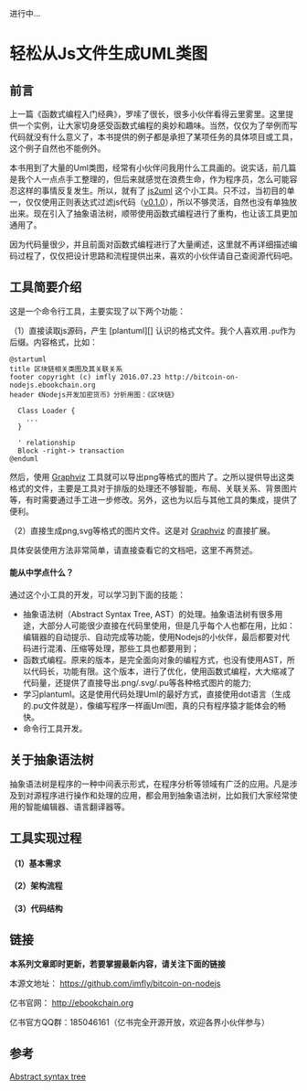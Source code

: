 进行中...

# 轻松从Js文件生成UML类图

## 前言

上一篇《函数式编程入门经典》，罗嗦了很长，很多小伙伴看得云里雾里。这里提供一个实例，让大家切身感受函数式编程的奥妙和趣味。当然，仅仅为了举例而写代码就没有什么意义了，本书提供的例子都是承担了某项任务的具体项目或工具，这个例子自然也不能例外。

本书用到了大量的Uml类图，经常有小伙伴问我用什么工具画的。说实话，前几篇是我个人一点点手工整理的，但后来就感觉在浪费生命，作为程序员，怎么可能容忍这样的事情反复发生。所以，就有了 [js2uml][] 这个小工具。只不过，当初目的单一，仅仅使用正则表达式过滤js代码（[v0.1.0][]），所以不够灵活，自然也没有单独放出来。现在引入了抽象语法树，顺带使用函数式编程进行了重构，也让该工具更加通用了。

因为代码量很少，并且前面对函数式编程进行了大量阐述，这里就不再详细描述编码过程了，仅仅把设计思路和流程提供出来，喜欢的小伙伴请自己查阅源代码吧。

## 工具简要介绍

这是一个命令行工具，主要实现了以下两个功能：

（1）直接读取js源码，产生 [plantuml][] 认识的格式文件。我个人喜欢用`.pu`作为后缀。内容格式，比如：

```
@startuml
title 区块链相关类图及其关联关系
footer copyright (c) imfly 2016.07.23 http://bitcoin-on-nodejs.ebookchain.org
header 《Nodejs开发加密货币》分析用图：《区块链》

  Class Loader {
    ...
  }

  ' relationship
  Block -right-> transaction
@enduml
```

然后，使用 [Graphviz][] 工具就可以导出png等格式的图片了。之所以提供导出这类格式的文件，主要是工具对于排版的处理还不够智能，布局、关联关系、背景图片等，有时需要通过手工进一步修改。另外，这也为以后与其他工具的集成，提供了便利。

（2）直接生成png,svg等格式的图片文件。这是对 [Graphviz][] 的直接扩展。

具体安装使用方法非常简单，请直接查看它的文档吧，这里不再赘述。

#### 能从中学点什么？

通过这个小工具的开发，可以学习到下面的技能：

* 抽象语法树（Abstract Syntax Tree, AST）的处理。抽象语法树有很多用途，大部分人可能很少直接在代码里使用，但是几乎每个人也都在用，比如：编辑器的自动提示、自动完成等功能，使用Nodejs的小伙伴，最后都要对代码进行混淆、压缩等处理，那些工具也都要用到；
* 函数式编程。原来的版本，是完全面向对象的编程方式，也没有使用AST，所以代码长，功能有限。这个版本，进行了优化，使用函数式编程，大大缩减了代码量，还提供了直接导出.png/.svg/.pu等各种格式图片的能力;
* 学习plantuml。这是使用代码处理Uml的最好方式，直接使用dot语言（生成的.pu文件就是），像编写程序一样画Uml图，真的只有程序猿才能体会的畅快。
* 命令行工具开发。

## 关于抽象语法树

抽象语法树是程序的一种中间表示形式，在程序分析等领域有广泛的应用。凡是涉及到对源程序进行操作和处理的应用，都会用到抽象语法树，比如我们大家经常使用的智能编辑器、语言翻译器等。

## 工具实现过程

#### （1）基本需求



#### （2）架构流程

#### （3）代码结构

## 链接

**本系列文章即时更新，若要掌握最新内容，请关注下面的链接**

本源文地址： https://github.com/imfly/bitcoin-on-nodejs

亿书官网： http://ebookchain.org

亿书官方QQ群：185046161（亿书完全开源开放，欢迎各界小伙伴参与）

## 参考

[Abstract syntax tree](https://en.wikipedia.org/wiki/Abstract_syntax_tree)

[《Nodejs开发加密货币》]: https://github.com/imfly/bitcoin-on-nodejs
[Graphviz]: http://www.graphviz.org/
[js2uml]: https://github.com/imfly/js2uml
[v0.1.0]: https://github.com/imfly/js2uml/releases/tag/v0.1.0
